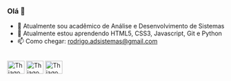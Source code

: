 ###  Olá 👋

- 🔭 Atualmente sou acadêmico de Análise e Desenvolvimento de Sistemas
- 🌱 Atualmente estou aprendendo HTML5, CSS3, Javascript, Git e Python
- 📫 Como chegar: rodrigo.adsistemas@gmail.com

<div style="display: inline_block"><br>
  <img align="center" alt="Thiago Studier - Js" height="30" width="40" src="https://raw.githubusercontent.com/devicons/devicon/master/icons/javascript/javascript- planície.svg" />
  <img align="center" alt="Thiago Studier - HTML" height="30" width="40" src="https://raw.githubusercontent.com/devicons/devicon/master/icons/html5/html5- original.svg" />
  <img align="center" alt="Thiago Studier - CSS" height="30" width="40" src="https://raw.githubusercontent.com/devicons/devicon/master/icons/css3/css3- original.svg" />
</div>


